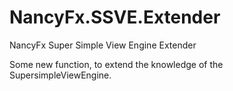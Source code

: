 # NancyFx.SSVE.Extender
NancyFx Super Simple View Engine Extender

Some new function, to extend the knowledge of the SupersimpleViewEngine. 
